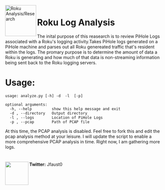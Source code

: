 <a href ="https://github.com/MNFaust/Roku_Analysis">
  <img src="https://q4j2g5j9.stackpathcdn.com/ddg-dream/3c99180cbf6b8e835dbe542241c8b94c42398093.jpg"
    title="Roku Analysis/Research" align="left" height=100 length=100 /></a> 


# Roku Log Analysis 

The inital purpose of this reasearch is to review PiHole Logs associated with a Roku's logging activity.Takes PiHole logs generated on a PiHole machine and parses 
out all Roku genereated traffic that's resident within the logs. The promary purpose is  to determine the amount of data a Roku is generating 
and how much of that data is non-streaming information being sent back to the Roku logging servers.  

# Usage: 
```
usage: analyze.py [-h] -d  -l  [-p]

optional arguments:
  -h, --help         show this help message and exit
  -d , --directory   Output directory
  -l , --logs        Location of PiHole Logs
  -p , --pcap        Path of PCAP file
 ```
 
At this time, the PCAP analysis is disabled. Feel free to fork this and edit the pcap analysis method at your leisure. I will update the script to enable a more
comprehensive PCAP analysis in time. Right now, I am gathering more logs.

#
<a href="https://twitter.com/JFaust0">
  <img src="https://cdn1.iconfinder.com/data/icons/iconza-circle-social/64/697029-twitter-512.png" height=75, width=75, align="left" />
  </a>
  
  **Twitter:** Jfaust0